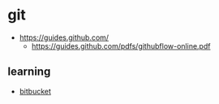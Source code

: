 # git

* https://guides.github.com/
  * https://guides.github.com/pdfs/githubflow-online.pdf


## learning

* [bitbucket](https://de.atlassian.com/git/tutorials/learn-git-with-bitbucket-cloud)
